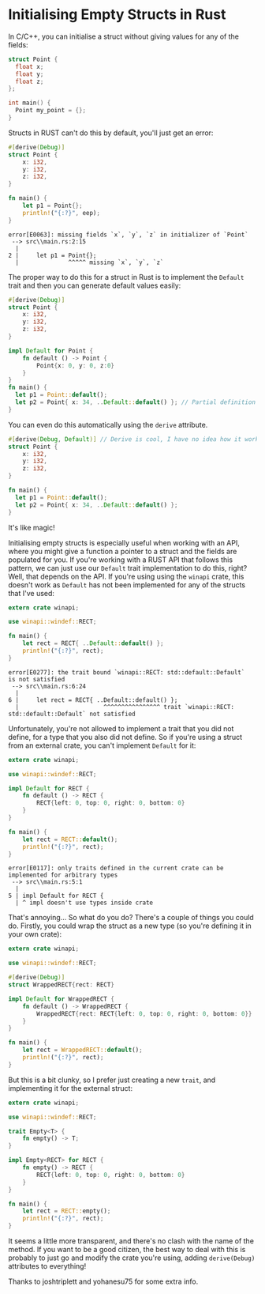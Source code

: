 # Initialising Empty Structs in Rust

In C/C++, you can initialise a struct without giving values for any of the fields:

```C
struct Point {
  float x;
  float y;
  float z;
};

int main() {
  Point my_point = {};
}
```

Structs in RUST can't do this by default, you'll just get an error:

```Rust
#[derive(Debug)]
struct Point {
    x: i32,
    y: i32,
    z: i32,
}

fn main() {
    let p1 = Point{};
    println!("{:?}", eep);
}
```

```
error[E0063]: missing fields `x`, `y`, `z` in initializer of `Point`
 --> src\\main.rs:2:15
  |
2 |     let p1 = Point{};
  |              ^^^^^ missing `x`, `y`, `z`
```

The proper way to do this for a struct in Rust is to implement the `Default` trait and then you can generate default values easily:

```Rust
#[derive(Debug)]
struct Point {
    x: i32,
    y: i32,
    z: i32,
}

impl Default for Point {
    fn default () -> Point {
        Point{x: 0, y: 0, z:0}
    }
}
fn main() {
  let p1 = Point::default(); 
  let p2 = Point{ x: 34, ..Default::default() }; // Partial definition of fields
}
```

You can even do this automatically using the `derive` attribute.

```Rust
#[derive(Debug, Default)] // Derive is cool, I have no idea how it works!
struct Point {
    x: i32,
    y: i32,
    z: i32,
}

fn main() {
  let p1 = Point::default();
  let p2 = Point{ x: 34, ..Default::default() };
}
```

It's like magic! 

Initialising empty structs is especially useful when working with an API, where you might give a function a pointer to a struct and the fields are populated for you. If you're working with a RUST API that follows this pattern, we can just use our `Default` trait implementation to do this, right? Well, that depends on the API. If you're using using the `winapi` crate, this doesn't work as `Default` has not been implemented for any of the structs that I've used:

```Rust
extern crate winapi;

use winapi::windef::RECT;

fn main() {
    let rect = RECT{ ..Default::default() };
    println!("{:?}", rect);
}
```

```
error[E0277]: the trait bound `winapi::RECT: std::default::Default`
is not satisfied
 --> src\\main.rs:6:24
  |
6 |     let rect = RECT{ ..Default::default() };
  |                        ^^^^^^^^^^^^^^^^ trait `winapi::RECT: std::default::Default` not satisfied
```

Unfortunately, you're not allowed to implement a trait that you did not define, for a type that you also did not define. So if you're using a struct from an external crate, you can't implement `Default` for it:

```Rust
extern crate winapi;

use winapi::windef::RECT;

impl Default for RECT {
    fn default () -> RECT {
        RECT{left: 0, top: 0, right: 0, bottom: 0}
    }
}

fn main() {
    let rect = RECT::default();
    println!("{:?}", rect);
}
```

```
error[E0117]: only traits defined in the current crate can be implemented for arbitrary types
 --> src\\main.rs:5:1
  |
5 | impl Default for RECT {
  | ^ impl doesn't use types inside crate
```

That's annoying... So what do you do? There's a couple of things you could do. Firstly, you could wrap the struct as a new type (so you're defining it in your own crate):

```Rust
extern crate winapi;

use winapi::windef::RECT;

#[derive(Debug)]
struct WrappedRECT{rect: RECT}

impl Default for WrappedRECT {
    fn default () -> WrappedRECT {
        WrappedRECT{rect: RECT{left: 0, top: 0, right: 0, bottom: 0}}
    }
}

fn main() {
    let rect = WrappedRECT::default();
    println!("{:?}", rect);
}
```

But this is a bit clunky, so I prefer just creating a new `trait`, and implementing it for the external struct:

```Rust
extern crate winapi;

use winapi::windef::RECT;

trait Empty<T> {
    fn empty() -> T;
}

impl Empty<RECT> for RECT {
    fn empty() -> RECT {
        RECT{left: 0, top: 0, right: 0, bottom: 0}
    }
}

fn main() {
    let rect = RECT::empty();
    println!("{:?}", rect);
}
```

It seems a little more transparent, and there's no clash with the name of the method. If you want to be a good citizen, the best way to deal with this is probably to just go and modify the crate you're using, adding `derive(Debug)` attributes to everything!

Thanks to joshtriplett and yohanesu75 for some extra info.